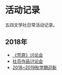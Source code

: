 # 活动记录

五四文学社日常活动记录。

## 2018年

- [《荒原》讨论会](2018/2018-11-10/index.md)
- [社员作品讨论会](2018/2018-10-27/index.md)
- [2018~2019秋学期迎新](2018/2018-10-13/index.md)